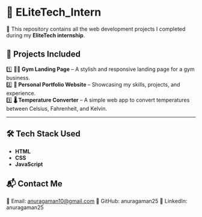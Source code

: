 # 📌 ELiteTech_Intern  
🚀 This repository contains all the web development projects I completed during my **EliteTech internship**.  

## 📁 Projects Included  
1️⃣ **🏋️‍♂️ Gym Landing Page** – A stylish and responsive landing page for a gym business.  
2️⃣ **💼 Personal Portfolio Website** – Showcasing my skills, projects, and experience.  
3️⃣ **🌡️ Temperature Converter** – A simple web app to convert temperatures between Celsius, Fahrenheit, and Kelvin.  

---

## 🛠️ Tech Stack Used  
- **HTML**  
- **CSS**  
- **JavaScript**

## 📬 Contact Me
📧 Email: anuragaman10@gmail.com
🔗 GitHub: anuragaman25
🔗 LinkedIn: anuragaman25
